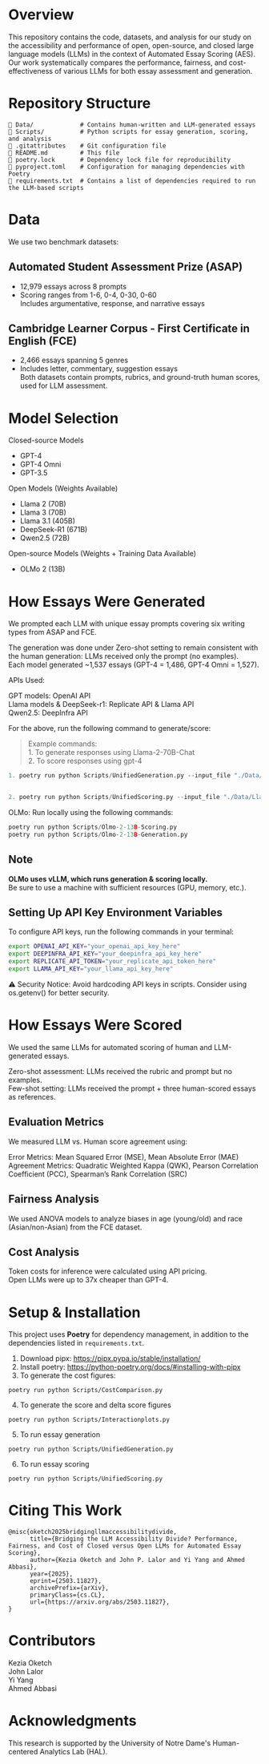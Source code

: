 # Overview

This repository contains the code, datasets, and analysis for our study on the accessibility and performance of open, open-source, and closed large language models (LLMs) in the context of Automated Essay Scoring (AES). Our work systematically compares the performance, fairness, and cost-effectiveness of various LLMs for both essay assessment and generation.

# Repository Structure

```
📂 Data/             # Contains human-written and LLM-generated essays
📂 Scripts/          # Python scripts for essay generation, scoring, and analysis
📜 .gitattributes    # Git configuration file
📜 README.md         # This file
📜 poetry.lock       # Dependency lock file for reproducibility
📜 pyproject.toml    # Configuration for managing dependencies with Poetry
📜 requirements.txt  # Contains a list of dependencies required to run the LLM-based scripts
```

# Data
We use two benchmark datasets:

## Automated Student Assessment Prize (ASAP)

- 12,979 essays across 8 prompts
- Scoring ranges from 1-6, 0-4, 0-30, 0-60  
Includes argumentative, response, and narrative essays

## Cambridge Learner Corpus - First Certificate in English (FCE)

- 2,466 essays spanning 5 genres
- Includes letter, commentary, suggestion essays  
Both datasets contain prompts, rubrics, and ground-truth human scores, used for LLM assessment.

# Model Selection

Closed-source Models  
- GPT-4
- GPT-4 Omni
- GPT-3.5

Open Models (Weights Available)  
- Llama 2 (70B)  
- Llama 3 (70B)  
- Llama 3.1 (405B)  
- DeepSeek-R1 (671B)  
- Qwen2.5 (72B)
  
Open-source Models (Weights + Training Data Available) 
- OLMo 2 (13B)  

# How Essays Were Generated

We prompted each LLM with unique essay prompts covering six writing types from ASAP and FCE.

The generation was done under Zero-shot setting to remain consistent with the human generation: LLMs received only the prompt (no examples).  
Each model generated ~1,537 essays (GPT-4 = 1,486, GPT-4 Omni = 1,527).  

APIs Used:

GPT models: OpenAI API  
Llama models & DeepSeek-r1: Replicate API & Llama API  
Qwen2.5: DeepInfra API  

For the above, run the following command to generate/score:  
> Example commands:  
                  1. To generate responses using Llama-2-70B-Chat  
                  2. To score responses using gpt-4  

```python
1. poetry run python Scripts/UnifiedGeneration.py --input_file "./Data/Llama3_generated_data.xlsx" --output_file ./Data/Llama3_generated_data.xlsx --model Llama-2 


2. poetry run python Scripts/UnifiedScoring.py --input_file "./Data/Llama2_generated_data.xlsx" --output_file ./Data/Llama2_generatedWithScores.xlsx --model GPT-4 

```


OLMo: Run locally using the following commands:
```python
poetry run python Scripts/Olmo-2-13B-Scoring.py
poetry run python Scripts/Olmo-2-13B-Generation.py
```
## Note
**OLMo uses vLLM, which runs generation & scoring locally.**  
Be sure to use a machine with sufficient resources (GPU, memory, etc.).

## Setting Up API Key Environment Variables

To configure API keys, run the following commands in your terminal:

```bash
export OPENAI_API_KEY="your_openai_api_key_here"
export DEEPINFRA_API_KEY="your_deepinfra_api_key_here"
export REPLICATE_API_TOKEN="your_replicate_api_token_here"
export LLAMA_API_KEY="your_llama_api_key_here"
```
⚠️ Security Notice: Avoid hardcoding API keys in scripts. Consider using os.getenv() for better security.

# How Essays Were Scored  

We used the same LLMs for automated scoring of human and LLM-generated essays.

Zero-shot assessment: LLMs received the rubric and prompt but no examples.  
Few-shot setting: LLMs received the prompt + three human-scored essays as references.  

## Evaluation Metrics  

We measured LLM vs. Human score agreement using:

Error Metrics: Mean Squared Error (MSE), Mean Absolute Error (MAE)  
Agreement Metrics: Quadratic Weighted Kappa (QWK), Pearson Correlation Coefficient (PCC), Spearman’s Rank Correlation (SRC)  

## Fairness Analysis  

We used ANOVA models to analyze biases in age (young/old) and race (Asian/non-Asian) from the FCE dataset.  

## Cost Analysis  

Token costs for inference were calculated using API pricing.  
Open LLMs were up to 37x cheaper than GPT-4.  

# Setup & Installation

This project uses **Poetry** for dependency management, in addition to the dependencies listed in `requirements.txt`.

1. Download pipx: https://pipx.pypa.io/stable/installation/
2. Install poetry: https://python-poetry.org/docs/#installing-with-pipx
3. To generate the cost figures:

```{python}
poetry run python Scripts/CostComparison.py
```

4. To generate the score and delta score figures

```{python}
poetry run python Scripts/Interactionplots.py
```
5. To run essay generation

```{python}
poetry run python Scripts/UnifiedGeneration.py
```
6. To run essay scoring

```{python}
poetry run python Scripts/UnifiedScoring.py
```

# Citing This Work

```
@misc{oketch2025bridgingllmaccessibilitydivide,
      title={Bridging the LLM Accessibility Divide? Performance, Fairness, and Cost of Closed versus Open LLMs for Automated Essay Scoring}, 
      author={Kezia Oketch and John P. Lalor and Yi Yang and Ahmed Abbasi},
      year={2025},
      eprint={2503.11827},
      archivePrefix={arXiv},
      primaryClass={cs.CL},
      url={https://arxiv.org/abs/2503.11827}, 
}

```
# Contributors

Kezia Oketch  
John Lalor    
Yi Yang    
Ahmed Abbasi    

# Acknowledgments

This research is supported by the University of Notre Dame's Human-centered Analytics Lab (HAL).
